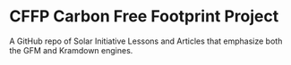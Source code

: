# CFFP Carbon Free Footprint Project

A GitHub repo of Solar Initiative Lessons and Articles that emphasize both the GFM and Kramdown engines.
